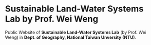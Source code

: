 # Sustainable Land-Water Systems Lab by Prof. Wei Weng
Public Website of **Sustainable Land-Water Systems Lab** (by Prof. Wei Weng) in **Dept. of Geography, National Taiwan Unversity (NTU)**.

